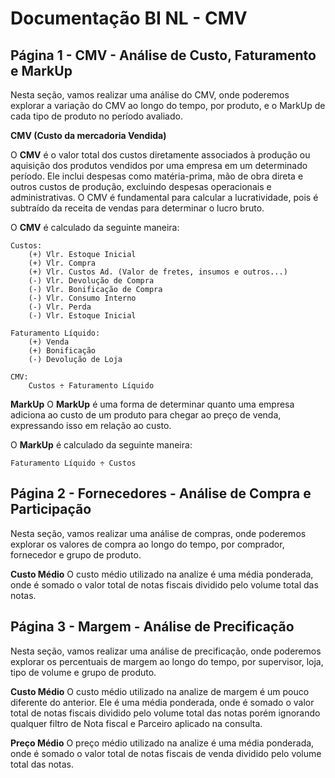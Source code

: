 # Documentação BI NL - CMV


## Página 1 - CMV - Análise de Custo, Faturamento e MarkUp

Nesta seção, vamos realizar uma análise do CMV, onde poderemos explorar a variação do CMV ao longo do tempo, por produto, e o MarkUp de cada tipo de produto no período avaliado.

**CMV (Custo da mercadoria Vendida)**

O **CMV** é o valor total dos custos diretamente associados à produção ou aquisição dos produtos vendidos por uma empresa em um determinado período. Ele inclui despesas como matéria-prima, mão de obra direta e outros custos de produção, excluindo despesas operacionais e administrativas. O CMV é fundamental para calcular a lucratividade, pois é subtraído da receita de vendas para determinar o lucro bruto.

O **CMV** é calculado da seguinte maneira:
    
    Custos:    
        (+) Vlr. Estoque Inicial
        (+) Vlr. Compra
        (+) Vlr. Custos Ad. (Valor de fretes, insumos e outros...)
        (-) Vlr. Devolução de Compra
        (-) Vlr. Bonificação de Compra 
        (-) Vlr. Consumo Interno
        (-) Vlr. Perda
        (-) Vlr. Estoque Inicial
    
    Faturamento Líquido:        
        (+) Venda
        (+) Bonificação
        (-) Devolução de Loja

    CMV:
        Custos ÷ Faturamento Líquido

**MarkUp** 
O **MarkUp** é uma forma de determinar quanto uma empresa adiciona ao custo de um produto para chegar ao preço de venda, expressando isso em relação ao custo.

O **MarkUp** é calculado da seguinte maneira:
    
    Faturamento Líquido ÷ Custos

## Página 2 - Fornecedores - Análise de Compra e Participação

Nesta seção, vamos realizar uma análise de compras, onde poderemos explorar os valores de compra ao longo do tempo, por comprador, fornecedor e grupo de produto.

**Custo Médio**
O custo médio utilizado na analize é uma média ponderada, onde é somado o valor total de notas fiscais dividido pelo volume total das notas.

## Página 3 - Margem - Análise de Precificação

Nesta seção, vamos realizar uma análise de precificação, onde poderemos explorar os percentuais de margem ao longo do tempo, por supervisor, loja, tipo de volume e grupo de produto.

**Custo Médio**
O custo médio utilizado na analize de margem é um pouco diferente do anterior. Ele é uma média ponderada, onde é somado o valor total de notas fiscais dividido pelo volume total das notas porém ignorando qualquer filtro de Nota fiscal e Parceiro aplicado na consulta.

**Preço Médio**
O preço médio utilizado na analize é uma média ponderada, onde é somado o valor total de notas fiscais de venda dividido pelo volume total das notas.
